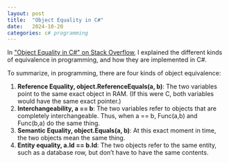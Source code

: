 ```yaml
---
layout: post
title:  "Object Equality in C#"
date:   2024-10-20
categories: c# programming
---
```

In ["Object Equality in C#" on Stack Overflow](https://stackoverflow.com/a/54892972), I explained the different kinds of equivalence in programming, and how they are implemented in C#.

To summarize, in programming, there are four kinds of object equivalence:

1. **Reference Equality, object.ReferenceEquals(a, b)**: The two variables point to the same exact object in RAM. (If this were C, both variables would have the same exact pointer.)
2. **Interchangeability, a == b**: The two variables refer to objects that are completely interchangeable. Thus, when a == b, Func(a,b) and Func(b,a) do the same thing.
3. **Semantic Equality, object.Equals(a, b)**: At this exact moment in time, the two objects mean the same thing.
4. **Entity equality, a.Id == b.Id**: The two objects refer to the same entity, such as a database row, but don’t have to have the same contents.
